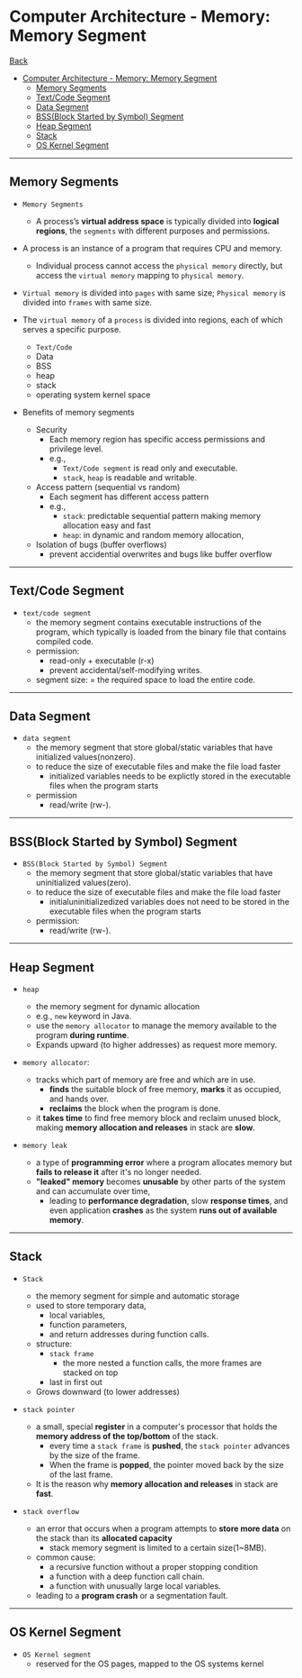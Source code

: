 # Computer Architecture - Memory: Memory Segment

[Back](../../index.md)

- [Computer Architecture - Memory: Memory Segment](#computer-architecture---memory-memory-segment)
  - [Memory Segments](#memory-segments)
  - [Text/Code Segment](#textcode-segment)
  - [Data Segment](#data-segment)
  - [BSS(Block Started by Symbol) Segment](#bssblock-started-by-symbol-segment)
  - [Heap Segment](#heap-segment)
  - [Stack](#stack)
  - [OS Kernel Segment](#os-kernel-segment)

---

## Memory Segments

- `Memory Segments`

  - A process’s **virtual address space** is typically divided into **logical regions**, the `segments` with different purposes and permissions.

- A process is an instance of a program that requires CPU and memory.
  - Individual process cannot access the `physical memory` directly, but access the `virtual memory` mapping to `physical memory`.
- `Virtual memory` is divided into `pages` with same size; `Physical memory` is divided into `frames` with same size.
- The `virtual memory` of a `process` is divided into regions, each of which serves a specific purpose.

  - `Text/Code`
  - Data
  - BSS
  - heap
  - stack
  - operating system kernel space

- Benefits of memory segments
  - Security
    - Each memory region has specific access permissions and privilege level.
    - e.g.,
      - `Text/Code segment` is read only and executable.
      - `stack`, `heap` is readable and writable.
  - Access pattern (sequential vs random)
    - Each segment has different access pattern
    - e.g.,
      - `stack`: predictable sequential pattern making memory allocation easy and fast
      - `heap`: in dynamic and random memory allocation,
  - Isolation of bugs (buffer overflows)
    - prevent accidential overwrites and bugs like buffer overflow

---

## Text/Code Segment

- `text/code segment`
  - the memory segment contains executable instructions of the program, which typically is loaded from the binary file that contains compiled code.
  - permission:
    - read-only + executable (r-x)
    - prevent accidental/self-modifying writes.
  - segment size: = the required space to load the entire code.

---

## Data Segment

- `data segment`
  - the memory segment that store global/static variables that have initialized values(nonzero).
  - to reduce the size of executable files and make the file load faster
    - initialized variables needs to be explictly stored in the executable files when the program starts
  - permission
    - read/write (rw-).

---

## BSS(Block Started by Symbol) Segment

- `BSS(Block Started by Symbol) Segment`
  - the memory segment that store global/static variables that have uninitialized values(zero).
  - to reduce the size of executable files and make the file load faster
    - initialuninitializedized variables does not need to be stored in the executable files when the program starts
  - permission:
    - read/write (rw-).

---

## Heap Segment

- `heap`

  - the memory segment for dynamic allocation
  - e.g., `new` keyword in Java.
  - use the `memory allocator` to manage the memory available to the program **during runtime**.
  - Expands upward (to higher addresses) as request more memory.

- `memory allocator`:

  - tracks which part of memory are free and which are in use.
    - **finds** the suitable block of free memory, **marks** it as occupied, and hands over.
    - **reclaims** the block when the program is done.
  - it **takes time** to find free memory block and reclaim unused block, making **memory allocation and releases** in stack are **slow**.

- `memory leak`
  - a type of **programming error** where a program allocates memory but **fails to release it** after it's no longer needed.
  - **"leaked" memory** becomes **unusable** by other parts of the system and can accumulate over time,
    - leading to **performance degradation**, slow **response times**, and even application **crashes** as the system **runs out of available memory**.

---

## Stack

- `Stack`

  - the memory segment for simple and automatic storage
  - used to store temporary data,
    - local variables,
    - function parameters,
    - and return addresses during function calls.
  - structure:
    - `stack frame`
      - the more nested a function calls, the more frames are stacked on top
    - last in first out
  - Grows downward (to lower addresses)

- `stack pointer`

  - a small, special **register** in a computer's processor that holds the **memory address of the top/bottom** of the stack.
    - every time a `stack frame` is **pushed**, the `stack pointer` advances by the size of the frame.
    - When the frame is **popped**, the pointer moved back by the size of the last frame.
  - It is the reason why **memory allocation and releases** in stack are **fast**.

- `stack overflow`
  - an error that occurs when a program attempts to **store more data** on the stack than its **allocated capacity**
    - stack memory segment is limited to a certain size(1~8MB).
  - common cause:
    - a recursive function without a proper stopping condition
    - a function with a deep function call chain.
    - a function with unusually large local variables.
  - leading to a **program crash** or a segmentation fault.

---

## OS Kernel Segment

- `OS Kernel segment`
  - reserved for the OS pages, mapped to the OS systems kernel
